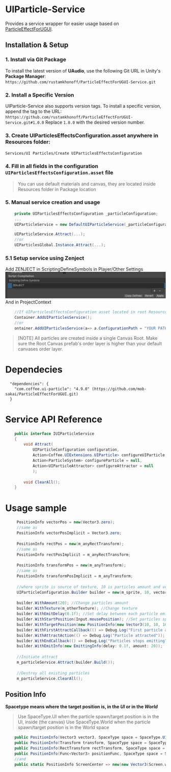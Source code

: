# UIParticle-Service

Provides a service wrapper for easier usage based
on [ParticleEffectForUGUI](https://github.com/mob-sakai/ParticleEffectForUGUI.git).

## Installation & Setup

### 1. Install via Git Package

To install the latest version of **UAudio**, use the following Git URL in Unity's **Package Manager**:
`https://github.com/rustamkhonoff/ParticleEffectForUGUI-Service.git`

### 2. Install a Specific Version

UIParticle-Service also supports version tags. To install a specific version, append the tag to the URL:
`hhttps://github.com/rustamkhonoff/ParticleEffectForUGUI-Service.git#1.0.0`
Replace `1.0.0` with the desired version number.

### 3. Create UIParticlesEffectsConfiguration.asset anywhere in Resources folder:

`Services/UI Particles/Create UIParticlesEffectsConfiguration`

### 4. Fill in all fields in the configuration `UIParticlesEffectsConfiguration.asset` file

> You can use default materials and canvas, they are located inside Resources folder in Package location

### 5. Manual service creation and usage

````csharp
    private UIParticlesEffectsConfiguration _particleConfiguration;
    ...
    UIParticleService = new DefaultUIParticleService(_particleConfiguration);    
````

````csharp
    UIParticleService.Attract(...);
    //or
    UIParticlesGlobal.Instance.Attract(...);
````

### 5.1 Setup service using Zenject

Add ZENJECT in ScriptingDefineSymbols in Player/Other Settings
![img.png](Documentation%2Fimg.png)
And in ProjectContext

````csharp
    //If UIParticlesEffectsConfiguration asset located in root Resources folder
    Container.AddUIParticlesService();
    //or 
    ontainer.AddUIParticlesService(a=> a.ConfigurationPath = "YOUR PATH");
````

> [NOTE] All particles are created inside a single Canvas Root. Make sure the Root Canvas prefab's order layer is higher
> than your default canvases order layer.

# Dependecies

```
  "dependencies": {
    "com.coffee.ui-particle": "4.9.0" (https://github.com/mob-sakai/ParticleEffectForUGUI.git)
  }
```

# Service API Reference

```csharp
    public interface IUIParticleService
    {
        void Attract(
            UIParticleConfiguration configuration,
            Action<Coffee.UIExtensions.UIParticle> configureUIParticle = null,
            Action<ParticleSystem> configureParticle = null,
            Action<UIParticleAttractor> configureAttractor = null
            );

        void ClearAll();
    }
```

# Usage sample

```csharp
     PositionInfo vectorPos = new(Vector3.zero);
     //same as
     PositionInfo vectorPosImplicit = Vector3.zero;

     PositionInfo rectPos = new(m_anyRectTransform);
     //same as
     PositionInfo rectPosImplicit = m_anyRectTransform;

     PositionInfo transformPos = new(m_anyTransform);
     //same as
     PositionInfo transformPosImplicit = m_anyTransform;

     //where sprite is source of texture, 10 is particles amount and vectorPos is particles destination position
     UIParticleConfiguration.Builder builder = new(m_sprite, 10, vectorPos);

     builder.WithAmount(20); //Change particles amount
     builder.WithTexture(m_otherTexture); //Change texture
     builder.WithEmitDelay(0.1f); //Set delay between each particle emit
     builder.WithStartPosition(Input.mousePosition); //Set particles spawn point to cursor position
     builder.WithTargetPosition(new PositionInfo(new Vector3(10, 10, 10)));
     builder.WithFirstAttractCallback(() => Debug.Log("First particle attracted"));
     builder.WithAttractAction(() => Debug.Log("Particle attracted"));
     builder.WithEndCallback(() => Debug.Log("Particles stops emitting"));
     builder.WithEmitInfo(new EmittingInfo(delay: 0.1f, amount: 20));

     //Initiate attract
     m_particleService.Attract(builder.Build());
    
     //Destroy all existing particles
     m_particleService.ClearAll();
```

## Position Info

**Spacetype means where the target position is, in the _UI_ or in the _World_**

> Use SpaceType.UI when the particle spawn/target position is in the UI, inside (the canvas)
> Use SpaceType.World when the particle spawn/target position is in the World space

```csharp
    public PositionInfo(Vector3 vector3, SpaceType space = SpaceType.UI)
    public PositionInfo(Transform transform, SpaceType space = SpaceType.World, bool updatePositionOnUpdate = true)
    public PositionInfo(RectTransform rectTransform, SpaceType space = SpaceType.UI, bool updatePositionOnUpdate = true)
    public PositionInfo(Func<Vector3> positionFunc, SpaceType space = SpaceType.UI, bool updatePositionOnUpdate = true)
    //and
    public static PositionInfo ScreenCenter => new(new Vector3(Screen.width / 2f, Screen.height / 2f, 0));
```
